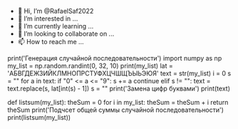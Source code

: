 - 👋 Hi, I’m @RafaelSaf2022
- 👀 I’m interested in ...
- 🌱 I’m currently learning ...
- 💞️ I’m looking to collaborate on ...
- 📫 How to reach me ...

<!---
RafaelSaf2022/RafaelSaf2022 is a ✨ special ✨ repository because its `README.md` (this file) appears on your GitHub profile.
You can click the Preview link to take a look at your changes.
--->
print('Генерация случайной последовательности')
import numpy as np
my_list = np.random.randint(0, 32, 10)
print(my_list)
lat = 'АБВГДЕЖЗИЙКЛМНОПРСТУФХЦЧШЩЪЫЬЭЮЯ'
text = str(my_list)
i = 0
s = ""
for a in text:
    if "0" <= a <= "9":
        s += a
        continue
    elif s != "":
        text = text.replace(s, lat[int(s) - 1])
    s = ""
print('Замена цифр буквами')
print(text)

def listsum(my_list):
    theSum = 0
    for i in my_list:
        theSum = theSum + i
    return theSum
print('Подчсет общей суммы случайной последовательности')
print(listsum(my_list))
